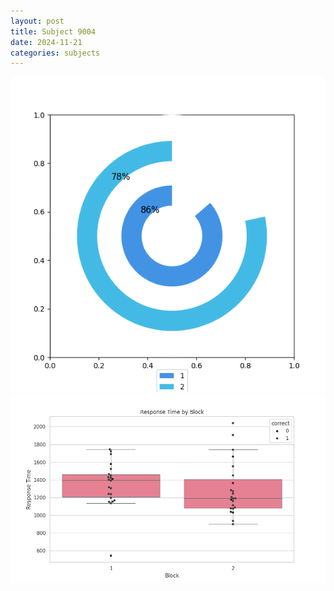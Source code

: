 ```yaml
---
layout: post
title: Subject 9004
date: 2024-11-21
categories: subjects
---
```


![](data/9004/run-24/9004__acc_test.png)
![](data/9004/run-24/9004_rt.png)
